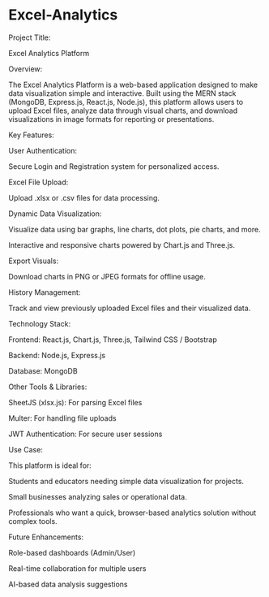 # Excel-Analytics


Project Title:

Excel Analytics Platform

Overview:

The Excel Analytics Platform is a web-based application designed to make data visualization simple and interactive. Built using the MERN stack (MongoDB, Express.js, React.js, Node.js), this platform allows users to upload Excel files, analyze data through visual charts, and download visualizations in image formats for reporting or presentations.

Key Features:

User Authentication:

Secure Login and Registration system for personalized access.

Excel File Upload:

Upload .xlsx or .csv files for data processing.

Dynamic Data Visualization:

Visualize data using bar graphs, line charts, dot plots, pie charts, and more.

Interactive and responsive charts powered by Chart.js and Three.js.

Export Visuals:

Download charts in PNG or JPEG formats for offline usage.

History Management:

Track and view previously uploaded Excel files and their visualized data.

Technology Stack:

Frontend: React.js, Chart.js, Three.js, Tailwind CSS / Bootstrap

Backend: Node.js, Express.js

Database: MongoDB

Other Tools & Libraries:

SheetJS (xlsx.js): For parsing Excel files

Multer: For handling file uploads

JWT Authentication: For secure user sessions

Use Case:

This platform is ideal for:

Students and educators needing simple data visualization for projects.

Small businesses analyzing sales or operational data.

Professionals who want a quick, browser-based analytics solution without complex tools.

Future Enhancements:

Role-based dashboards (Admin/User)

Real-time collaboration for multiple users

AI-based data analysis suggestions
